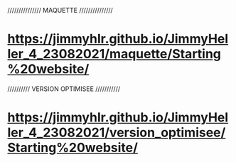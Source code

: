 /////////////// MAQUETTE ///////////////

# https://jimmyhlr.github.io/JimmyHeller_4_23082021/maquette/Starting%20website/

////////// VERSION OPTIMISEE ///////////

# https://jimmyhlr.github.io/JimmyHeller_4_23082021/version_optimisee/Starting%20website/ 
